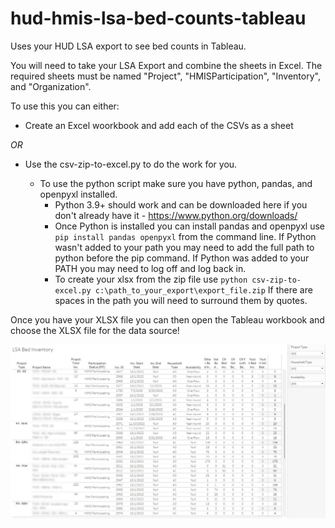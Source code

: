 # hud-hmis-lsa-bed-counts-tableau
Uses your HUD LSA export to see bed counts in Tableau.

You will need to take your LSA Export and combine the sheets in Excel.  The required sheets must be named "Project", "HMISParticipation", "Inventory", and "Organization".

To use this you can either: 

* Create an Excel woorkbook and add each of the CSVs as a sheet

*OR* 

* Use the csv-zip-to-excel.py to do the work for you.

  * To use the python script make sure you have python, pandas, and openpyxl installed.
    * Python 3.9+ should work and can be downloaded here if you don't already have it - https://www.python.org/downloads/
    * Once Python is installed you can install pandas and openpyxl use `pip install pandas openpyxl` from the command line.  If Python wasn't added to your path you may need to add the full path to python before the pip command. If Python was added to your PATH you may need to log off and log back in.
    * To create your xlsx from the zip file use `python csv-zip-to-excel.py c:\path_to_your_export\export_file.zip`  If there are spaces in the path you will need to surround them by quotes.
   
Once you have your XLSX file you can then open the Tableau workbook and choose the XLSX file for the data source!

![Tableau Preview](./preview.jpg)
